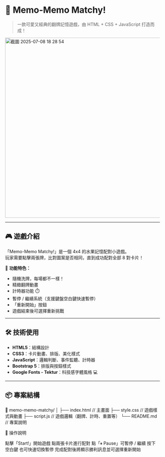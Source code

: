# 🍓 Memo-Memo Matchy!

> 一款可愛又經典的翻牌記憶遊戲，由 HTML + CSS + JavaScript 打造而成！

<img width="585" alt="截圖 2025-07-08 18 28 54" src="https://github.com/user-attachments/assets/adf6c86e-2467-46fd-83b7-3159e35ee089" />

---

## 🎮 遊戲介紹

「Memo-Memo Matchy!」是一個 4x4 的水果記憶配對小遊戲。  
玩家需要點擊兩張牌，比對圖案是否相同，直到成功配對全部 8 對卡片！

🧩 **功能特色：**
- 隨機洗牌，每場都不一樣！
- 精緻翻牌動畫
- 計時器功能 ⏱️
- 暫停 / 繼續系統（支援鍵盤空白鍵快速暫停）
- 「重新開始」按鈕
- 遊戲結束後可選擇重新挑戰

---

## 🛠 技術使用

- **HTML5**：結構設計
- **CSS3**：卡片動畫、排版、美化樣式
- **JavaScript**：邏輯判斷、事件監聽、計時器
- **Bootstrap 5**：排版與按鈕樣式
- **Google Fonts - Tektur**：科技感字體風格 💻

---

## 📦 專案結構
📁 memo-memo-matchy/
│
├── index.html // 主畫面
├── style.css // 遊戲樣式與動畫
├── script.js // 遊戲邏輯（翻牌、計時、重置等）
└── README.md // 專案說明

🔑 操作說明

點擊「Start!」開始遊戲
點兩張卡片進行配對
點「⏸ Pause」可暫停 / 繼續
按下 空白鍵 也可快速切換暫停
完成配對後將顯示勝利訊息並可選擇重新開始


